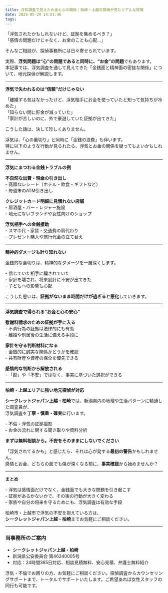 ```yaml
---
title: 浮気調査で見えたお金と心の関係｜柏崎・上越の探偵が見たリアルな現場
date: 2025-05-29 14:51:46
tags:
---
```


「浮気されたかもしれないけど、証拠を集めるべき？」    
「感情の問題だけじゃなく、お金のことも心配…」

そんなご相談が、探偵事務所には日々寄せられています。

実際、**浮気問題は“心”の問題であると同時に、“お金”の問題**でもあります。    
本記事では、浮気調査を通して見えてきた「金銭面と精神面の密接な関係」について、地元探偵が解説します。

---

**浮気で失われるのは“信頼”だけじゃない**

「離婚する気はなかったけど、浮気相手にお金を使っていたと知って気持ちが冷めた」    
「知らない間に貯金が減っていた」    
「家計が苦しいのに、外で豪遊していた証拠が出てきた」

こうした話は、決して珍しくありません。

浮気は、「心の裏切り」と同時に「金銭の浪費」も伴います。    
特に以下のような行動が見られたら、浮気とお金の関係を疑ってもよいかもしれません。

---

**浮気にまつわる金銭トラブルの例**

**不自然な出費・現金の引き出し**  
\- 高額なレシート（ホテル・飲食・ギフトなど）  
\- 毎週末のATM引き出し

**クレジットカード明細に見慣れない店舗**  
\- 居酒屋・バー・レジャー施設  
\- 地元にないブランドや女性向けのショップ

**浮気相手への金銭援助**  
\- スマホ代・家賃・交通費の肩代わり  
\- プレゼント購入や旅行代金の立て替え

---

**精神的ダメージも計り知れない**

金銭的な裏切りは、精神的なダメージを一層深くします。

\- 信じていた相手に騙されていた    
\- 家計を壊され、将来設計に不安が出てきた    
\- 子どもへの影響も心配

こうした思いは、**証拠がないまま時間だけが過ぎると悪化**していきます。

---

**浮気調査で得られる“お金と心の安心”**

**慰謝料請求のための証拠が手に入る**  
\- 不貞行為の証拠は法律的にも有効  
\- 離婚や別居後の生活に備える手段に

**家計を守る判断材料になる**  
\- 金銭的に誠実な関係かどうかを確認  
\- 共有財産や資産の保全を優先できる

**感情的な判断から解放される**  
\- 「勘」や「不安」ではなく、事実に基づいた選択ができる

---

**柏崎・上越エリアに強い地元探偵が対応**

**シークレットジャパン上越・柏崎**では、新潟県内の地理や生活パターンに精通した調査員が、    
浮気調査を**丁寧・慎重・確実に**行います。

\- 不倫・浮気の証拠撮影    
\- お金の流れに関する聞き取りや資料分析

**まずは無料相談から。不安をそのままにしないでください**

「浮気されてるかも」と感じたら、それは心が発する**最初の警告**かもしれません。    
感情とお金、どちらの面でも傷が深くなる前に、**事実確認**から始めませんか？

---

**まとめ**

\- 浮気は感情面だけでなく、金銭面でも大きな問題を引き起こす    
\- 証拠があるかないかで、その後の行動が大きく変わる    
\- 家族や自分の将来を守るためにも、浮気調査は有効な手段

柏崎市・上越市で浮気の不安を抱えている方は、    
**シークレットジャパン上越・柏崎**までお気軽にご相談ください。

---

### **当事務所のご案内**

* **シークレットジャパン上越・柏崎**
* 新潟県公安委員会 第46240005号
* 対応：24時間365日対応、相談見積無料、安心見積、弁護士無料紹介

浮気・不倫でお困りの方、お気軽にご相談ください。探偵調査からカウンセリングサポートまで、トータルでサポートいたします。ご希望あれば女性スタッフの同行も可能です。
